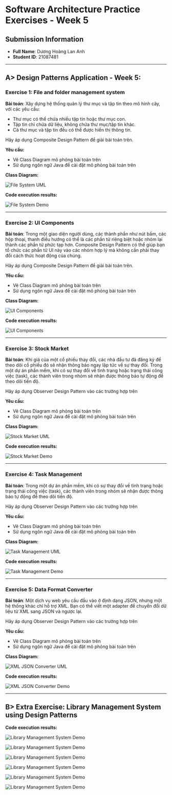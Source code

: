 # Software Architecture Practice Exercises - Week 5

## Submission Information

- **Full Name**: Dương Hoàng Lan Anh
- **Student ID**: 21087481

---

## A> Design Patterns Application - Week 5:

### Exercise 1: File and folder management system

**Bài toán**: Xây dựng hệ thống quản lý thư mục và tập tin theo mô hình cây, với các yêu cầu:

- Thư mục có thể chứa nhiều tập tin hoặc thư mục con.
- Tập tin chỉ chứa dữ liệu, không chứa thư mục/tập tin khác.
- Cả thư mục và tập tin đều có thể được hiển thị thông tin.

Hãy áp dụng Composite Design Pattern để giải bài toán trên.

**Yêu cầu:**
  - Vẽ Class Diagram mô phỏng bài toán trên
  - Sử dụng ngôn ngữ Java để cài đặt mô phỏng bài toán trên

**Class Diagram:**

![File System UML](proof_images/Exercise01_FileSystem_ClassDiagram.png)

**Code execution results:**

![File System Demo](proof_images/Exercise01_FileSystem_Demo.png)

---

### Exercise 2: UI Components

**Bài toán**:
Trong một giao diện người dùng, các thành phần như nút bấm, các hộp thoại, thanh điều hướng có thể là các phần tử riêng biệt hoặc nhóm lại thành các phần tử phức tạp hơn.
Composite Design Pattern có thể giúp bạn tổ chức các phần tử UI này vào các nhóm hợp lý mà không cần phải thay đổi cách thức hoạt động của chúng.

Hãy áp dụng Composite Design Pattern để giải bài toán trên.

**Yêu cầu:**
  - Vẽ Class Diagram mô phỏng bài toán trên
  - Sử dụng ngôn ngữ Java để cài đặt mô phỏng bài toán trên

**Class Diagram:**

![UI Components](proof_images/Exercise02_UIComponents_ClassDiagram.png)

**Code execution results:**

![UI Components](proof_images/Exercise02_UIComponents_Demo.png)

---

### Exercise 3: Stock Market

**Bài toán**:
Khi giá của một cổ phiếu thay đổi, các nhà đầu tư đã đăng ký để theo dõi cổ phiếu đó sẽ nhận thông báo ngay lập tức về sự thay đổi.
Trong một dự án phần mềm, khi có sự thay đổi về tình trạng hoặc trạng thái công việc (task), các thành viên trong nhóm sẽ nhận được thông báo tự động để theo dõi tiến độ.

Hãy áp dụng Observer Design Pattern vào các trường hợp trên

**Yêu cầu:**
  - Vẽ Class Diagram mô phỏng bài toán trên
  - Sử dụng ngôn ngữ Java để cài đặt mô phỏng bài toán trên

**Class Diagram:**

![Stock Market UML](proof_images/Exercise03_StockMarket_ClassDiagram.png)

**Code execution results:**

![Stock Market Demo](proof_images/Exercise03_StockMarket_Demo.png)

---

### Exercise 4: Task Management

**Bài toán**:
Trong một dự án phần mềm, khi có sự thay đổi về tình trạng hoặc trạng thái công việc (task), các thành viên trong nhóm sẽ nhận được thông báo tự động để theo dõi tiến độ.

Hãy áp dụng Observer Design Pattern vào các trường hợp trên

**Yêu cầu:**
  - Vẽ Class Diagram mô phỏng bài toán trên
  - Sử dụng ngôn ngữ Java để cài đặt mô phỏng bài toán trên

**Class Diagram:**

![Task Management UML](proof_images/Exercise04_TaskManagement_ClassDiagram.png)

**Code execution results:**

![Task Management Demo](proof_images/Exercise04_TaskManagement_Demo.png)

---

### Exercise 5: Data Format Converter

**Bài toán**:
Một dịch vụ web yêu cầu đầu vào ở định dạng JSON, nhưng một hệ thống khác chỉ hỗ trợ XML. Bạn có thể viết một adapter để chuyển đổi dữ liệu từ XML sang JSON và ngược lại.

Hãy áp dụng Observer Design Pattern vào các trường hợp trên

**Yêu cầu:**
  - Vẽ Class Diagram mô phỏng bài toán trên
  - Sử dụng ngôn ngữ Java để cài đặt mô phỏng bài toán trên

**Class Diagram:**

![XML JSON Converter UML](proof_images/Exercise05_DataFormatConverter_ClassDiagram.png)

**Code execution results:**

![XML JSON Converter Demo](proof_images/Exercise05_DataFormatConverter_Demo.png)

---

## B> Extra Exercise: Library Management System using Design Patterns

**Code execution results:**

![Library Management System Demo](proof_images/LibraryManagementSystem_Demo_1.png)

![Library Management System Demo](proof_images/LibraryManagementSystem_Demo_2.png)

![Library Management System Demo](proof_images/LibraryManagementSystem_Demo_3.png)

![Library Management System Demo](proof_images/LibraryManagementSystem_Demo_4.png)

![Library Management System Demo](proof_images/LibraryManagementSystem_Demo_5.png)

![Library Management System Demo](proof_images/LibraryManagementSystem_Demo_6.png)
